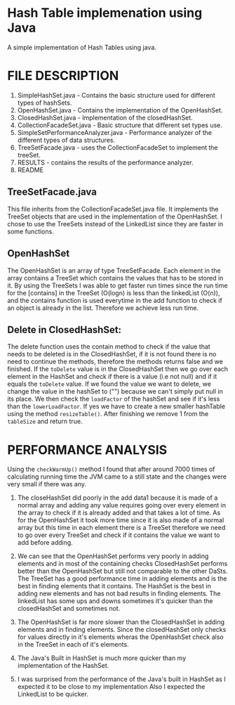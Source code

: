 # Hash Table implemenation using Java
A simple implementation of Hash Tables using java.

# FILE DESCRIPTION
1. SimpleHashSet.java - Contains the basic structure used for different types of hashSets.
2. OpenHashSet.java - Contains the implementation of the OpenHashSet.
3. ClosedHashSet.java - Implementation of the closedHashSet.
4. CollectionFacadeSet.java - Basic structure that different set types use.
5. SimpleSetPerformanceAnalyzer.java - Performance analyzer of the different types of data structures.
6. TreeSetFacade.java - uses the CollectionFacadeSet to implement the treeSet.
7. RESULTS - contains the results of the performance analyzer.
8. README


## TreeSetFacade.java
This file inherits from the CollectionFacadeSet.java file. It implements the TreeSet objects that are used
in the implementation of the OpenHashSet.
I chose to use the TreeSets instead of the LinkedList since they are faster in some functions.

## OpenHashSet

The OpenHashSet is an array of type TreeSetFacade. Each element in the array contains a TreeSet which contains
the values that has to be stored in it. By using the TreeSets I was able to get faster run times since the run time
for the [contains] in the TreeSet (O(logn) is less than the linkedList (O(n)), and the contains function is used
everytime in the add function to check if an object is already in the list. Therefore we achieve less run time.



## Delete in ClosedHashSet:

The delete function uses the contain method to check if the value that needs to be deleted is in the ClosedHashSet,
if it is not found there is no need to continue the methods, therefore the methods returns false and we finished.
If the `toDelete` value is in the ClosedHashSet then we go over each element in the HashSet and check if there is
a value (i.e not null) and if it equals the `toDelete` value. If we found the value we want to delete, we change
the value in the hashSet to ("") because we can't simply put null in its place.
We then check the `loadFactor` of the hashSet and see if it's less than the `lowerLoadFactor`. If yes we have to create a
new smaller hashTable using the method `resizeTable()`. After finishing we remove 1 from the `tableSize` and return true.


# PERFORMANCE ANALYSIS

Using the `checkWarmUp()` method I found that after around 7000 times of calculating running time the JVM came to a
still state and the changes were very small if there was any.

1. The closeHashSet did poorly in the add data1 because it is made of a normal array and adding any value requires
going over every element in the array to check if it is already added and that takes a lot of time.
As for the OpenHashSet it took more time since it is also made of a normal array but this time in each element there
is a TreeSet therefore we need to go over every TreeSet and check if it contains the value we want to add before adding.

2. We can see that the OpenHashSet performs very poorly in adding elements and in most of the containing checks
ClosedHashSet performs better than the OpenHashSet but still not comparable to the other DaSts.
The TreeSet has a good performance time in adding elements and is the best in finding elements that it contains.
The HashSet is the best in adding new elements and has not bad results in finding elements.
The linkedList has some ups and downs sometimes it's quicker than the closedHashSet and sometimes not.

3. The OpenHashSet is far more slower than the ClosedHashSet in adding elements and in finding elements. Since the
closedHashSet only checks for values directly in it's elements wheras the OpenHashSet check also in the TreeSet in
each of it's elements.

4. The Java's Built in HashSet is much more quicker than my implementation of the HashSet.

5. I was surprised from the performance of the Java's built in HashSet as I expected it to be close to my implementation
Also I expected the LinkedList to be quicker.

